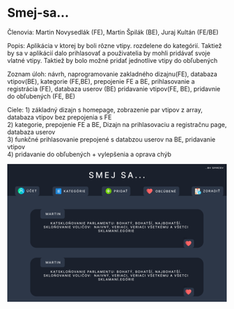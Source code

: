 # Smej-sa...

Členovia: Martin Novysedlák (FE), Martin Špilák (BE), Juraj Kultán (FE/BE)

Popis:  Aplikácia v ktorej by boli rôzne vtipy. rozdelene do kategórií. Taktiež by sa v aplikácií dalo prihlasovať a použivatelia by mohli pridávať svoje vlatné vtipy.
Taktiež by bolo možné pridať jednotlive vtipy do obľubených

Zoznam úloh: návrh, naprogramovanie zakladného dizajnu(FE), databaza vtipov(BE), kategorie (FE,BE), prepojenie FE a BE, prihlasovanie a registrácia (FE), databaza userov (BE)
pridavanie vtipov(FE, BE), pridavnie do obľubených (FE, BE)

Ciele: 1) základný dizajn s homepage, zobrazenie par vtipov z array, databaza vtipov bez prepojenia s FE <br />
       2) kategorie, prepojenie FE a BE, Dizajn na prihlasovaciu a registračnu page, databaza userov <br />
       3) funkčné prihlasovanie prepojené s databzou userov na BE, pridavanie vtipov <br />
       4) pridavanie do obľubených + vylepšenia a oprava chýb <br />

![alt text](https://github.com/MartinNovysedlak/Smej-sa.../blob/main/Navrh.png)
